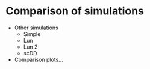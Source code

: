 # Comparison of simulations

* Other simulations
  * Simple
  * Lun
  * Lun 2
  * scDD
* Comparison plots...